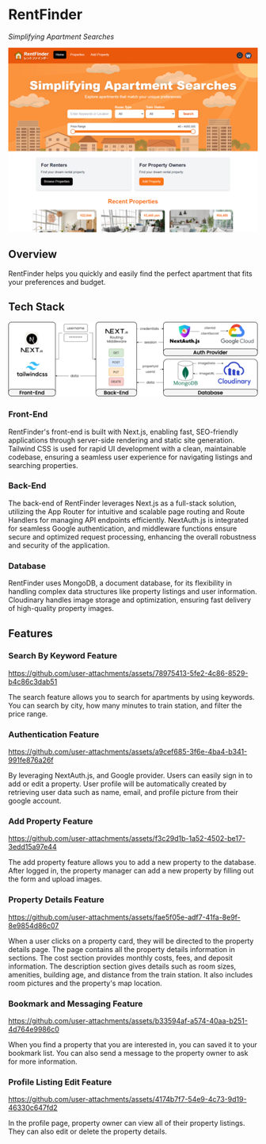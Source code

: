 # RentFinder

_Simplifying Apartment Searches_

![Screenshot 1 Hero](./public/readme-img-01.png)

## Overview

RentFinder helps you quickly and easily find the perfect apartment that fits your preferences and budget.

## Tech Stack

![Diagram](./public/project-01-filled.png)

### Front-End
RentFinder's front-end is built with Next.js, enabling fast, SEO-friendly applications through server-side rendering and static site generation. Tailwind CSS is used for rapid UI development with a clean, maintainable codebase, ensuring a seamless user experience for navigating listings and searching properties.

### Back-End
The back-end of RentFinder leverages Next.js as a full-stack solution, utilizing the App Router for intuitive and scalable page routing and Route Handlers for managing API endpoints efficiently. NextAuth.js is integrated for seamless Google authentication, and middleware functions ensure secure and optimized request processing, enhancing the overall robustness and security of the application.

### Database
RentFinder uses MongoDB, a document database, for its flexibility in handling complex data structures like property listings and user information. Cloudinary handles image storage and optimization, ensuring fast delivery of high-quality property images.

## Features

### Search By Keyword Feature
https://github.com/user-attachments/assets/78975413-5fe2-4c86-8529-b4c86c3dab51

The search feature allows you to search for apartments by using keywords. You can search by city, how many minutes to train station, and filter the price range.

### Authentication Feature
https://github.com/user-attachments/assets/a9cef685-3f6e-4ba4-b341-991fe876a26f

By leveraging NextAuth.js, and Google provider. Users can easily sign in to add or edit a property. User profile will be automatically created by retrieving user data such as name, email, and profile picture from their google account.

### Add Property Feature
https://github.com/user-attachments/assets/f3c29d1b-1a52-4502-be17-3edd15a97e44

The add property feature allows you to add a new property to the database. After logged in, the property manager can add a new property by filling out the form and upload images.

### Property Details Feature
https://github.com/user-attachments/assets/fae5f05e-adf7-41fa-8e9f-8e9854d86c07

When a user clicks on a property card, they will be directed to the property details page. The page contains all the property details information in sections. The cost section provides monthly costs, fees, and deposit information. The description section gives details such as room sizes, amenities, building age, and distance from the train station. It also includes room pictures and the property's map location.

### Bookmark and Messaging Feature
https://github.com/user-attachments/assets/b33594af-a574-40aa-b251-4d764e9986c0

When you find a property that you are interested in, you can saved it to your bookmark list. You can also send a message to the property owner to ask for more information.

### Profile Listing Edit Feature
https://github.com/user-attachments/assets/4174b7f7-54e9-4c73-9d19-46330c647fd2

In the profile page, property owner can view all of their property listings. They can also edit or delete the property details.

